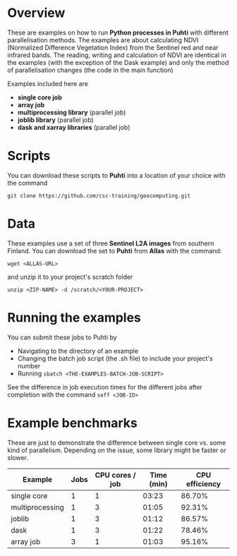 # Overview

These are examples on how to run **Python processes in Puhti** with different parallelisation methods. 
The examples are about calculating NDVI (Normalized Difference Vegetation Index) from the Sentinel red and near infrared bands.
The reading, writing and calculation of NDVI are identical in the examples (with the exception of the Dask example) 
and only the method of parallelisation changes (the code in the main function)

Examples included here are

* **single core job**
* **array job**
* **multiprocessing library** (parallel job)
* **joblib library** (parallel job)
* **dask and xarray libraries** (parallel job)

# Scripts

You can download these scripts to **Puhti** into a location of your choice with the command

`git clone https://github.com/csc-training/geocomputing.git`

# Data 

These examples use a set of three **Sentinel L2A images** from southern Finland. You can download the set to **Puhti** from **Allas** with the command:

`wget <ALLAS-URL>`

and unzip it to your project's scratch folder

`unzip <ZIP-NAME> -d /scratch/<YOUR-PROJECT>`

# Running the examples 

You can submit these jobs to Puhti by 

* Navigating to the directory of an example
* Changing the batch job script (the .sh file) to include your project's number
* Running `sbatch <THE-EXAMPLES-BATCH-JOB-SCRIPT>`

See the difference in job execution times for the different jobs after completion with the command `seff <JOB-ID>`

# Example benchmarks 

These are just to demonstrate the difference between single core vs. some kind of parallelism. Depending on the issue, some library might be faster or slower.

| Example         | Jobs | CPU cores / job | Time (min) | CPU efficiency |
|-----------------|------|-----------------|------------|----------------|
| single core     | 1    | 1               | 03:23      | 86.70%         |
| multiprocessing | 1    | 3               | 01:05      | 92.31%         |
| joblib          | 1    | 3               | 01:12      | 86.57%         |
| dask            | 1    | 3               | 01:22      | 78.46%         |
| array job       | 3    | 1               | 01:03      | 95.16%         |



